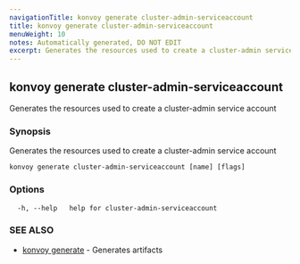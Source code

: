 ```yaml
---
navigationTitle: konvoy generate cluster-admin-serviceaccount
title: konvoy generate cluster-admin-serviceaccount
menuWeight: 10
notes: Automatically generated, DO NOT EDIT
excerpt: Generates the resources used to create a cluster-admin service account
---
```


## konvoy generate cluster-admin-serviceaccount

Generates the resources used to create a cluster-admin service account

### Synopsis

Generates the resources used to create a cluster-admin service account

```
konvoy generate cluster-admin-serviceaccount [name] [flags]
```

### Options

```
  -h, --help   help for cluster-admin-serviceaccount
```

### SEE ALSO

* [konvoy generate](../)	 - Generates artifacts

